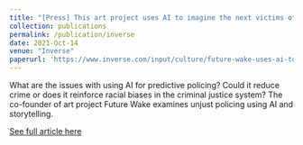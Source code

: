 ```yaml
---
title: "[Press] This art project uses AI to imagine the next victims of police violence"
collection: publications
permalink: /publication/inverse
date: 2021-Oct-14
venue: "Inverse"
paperurl: 'https://www.inverse.com/input/culture/future-wake-uses-ai-to-imagine-the-next-victims-of-police-violence'
---
```

What are the issues with using AI for predictive policing? Could it reduce crime or does it reinforce racial biases in the criminal justice system? The co-founder of art project Future Wake examines unjust policing using AI and storytelling.

[See full article here](https://www.inverse.com/input/culture/future-wake-uses-ai-to-imagine-the-next-victims-of-police-violence)

